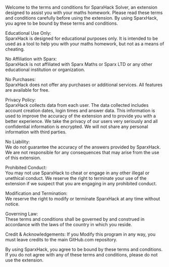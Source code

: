 Welcome to the terms and conditions for SparxHack Solver, an extension designed to assist you with your maths homework. Please read these terms and conditions carefully before using the extension. By using SparxHack, you agree to be bound by these terms and conditions.

Educational Use Only:  
SparxHack is designed for educational purposes only. It is intended to be used as a tool to help you with your maths homework, but not as a means of cheating.


No Affiliation with Sparx:  
SparxHack is not affiliated with Sparx Maths or Sparx LTD or any other educational institution or organization.


No Purchases:  
SparxHack does not offer any purchases or additional services. All features are available for free.


Privacy Policy:  
SparxHack collects data from each user. The data collected includes account creation dates, login times and answer data. This information is used to improve the accuracy of the extension and to provide you with a better experience. We take the privacy of our users very seriously and all confidential information is encrypted. We will not share any personal information with third parties.


No Liability:  
We do not guarantee the accuracy of the answers provided by SparxHack. We are not responsible for any consequences that may arise from the use of this extension.

Prohibited Conduct:  
You may not use SparxHack to cheat or engage in any other illegal or unethical conduct. We reserve the right to terminate your use of the extension if we suspect that you are engaging in any prohibited conduct.


Modification and Termination:  
We reserve the right to modify or terminate SparxHack at any time without notice.

Governing Law:  
These terms and conditions shall be governed by and construed in accordance with the laws of the country in which you reside.

Credit & Acknowledgements:
If you Modify this program in any way, you must leave credits to the main GitHub.com repository.

By using SparxHack, you agree to be bound by these terms and conditions. If you do not agree with any of these terms and conditions, please do not use the extension.
